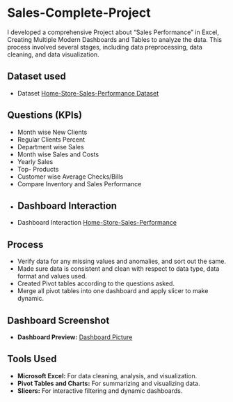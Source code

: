 # Sales-Complete-Project
I developed a comprehensive Project about “Sales Performance” in Excel, Creating Multiple Modern Dashboards and Tables to analyze the data. This process involved several stages, including data preprocessing, data cleaning, and data visualization.
## Dataset used
-	Dataset <a href= “https://github.com/Muhammad-Jan/Sales-Complete-Project/blob/main/Home%20Store%20Sales%20Performance.xlsx”> Home-Store-Sales-Performance Dataset</a>
## Questions (KPIs)
-	Month wise New Clients
-	Regular Clients Percent
-	Department wise Sales
-	Month wise Sales and Costs
-	Yearly Sales
-	Top- Products
-	Customer wise Average Checks/Bills
-	Compare Inventory and Sales Performance
-	## Dashboard Interaction
-	Dashboard Interaction <a href= “https://github.com/Muhammad-Jan/Sales-Complete-Project/blob/main/Home%20Store%20Sales%20Performance.xlsx”> Home-Store-Sales-Performance</a>
## Process
-	Verify data for any missing values and anomalies, and sort out the same.
-	Made sure data is consistent and clean with respect to data type, data format and values used.
-	Created Pivot tables according to the questions asked.
-	Merge all pivot tables into one dashboard and apply slicer to make dynamic.
## Dashboard Screenshot
- **Dashboard Preview:** [Dashboard Picture](https://github.com/Muhammad-Jan/Sales-Complete-Project/blob/main/Home%20Store%20Sales%20Performance.jpg)

## Tools Used
- **Microsoft Excel:** For data cleaning, analysis, and visualization.
- **Pivot Tables and Charts:** For summarizing and visualizing data.
- **Slicers:** For interactive filtering and dynamic dashboards.
